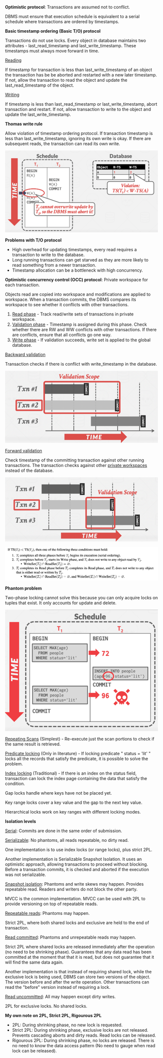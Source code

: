 **Optimistic protocol**: Transactions are assumed not to conflict.

DBMS must ensure that execution schedule is equivalent to a serial schedule where transactions are ordered by timestamps.

**Basic timestamp ordering (Basic T/O) protocol**

Transactions do not use locks. Every object in database maintains two attributes - last_read_timestamp and last_write_timestamp. These timestamps must always move forward in time.

<ins>Reading</ins>

If timestamp for transaction is less than last_write_timestamp of an object the transaction has be be aborted and restarted with a new later timestamp. If not, allow the transaction to read the object and update the last_read_timestamp of the object.

<ins>Writing</ins>

If timestamp is less than last_read_timestamp or last_write_timestamp, abort transaction and restart. If not, allow transaction to write to the object and update the last_write_timestamp.

**Thomas write rule**

Allow violation of timestamp ordering protocol. If transaction timestamp is less than last_write_timestamp, ignoring its own write is okay. If there are subsequent reads, the transaction can read its own write.

![](images/Pasted%20image%2020221103123513.png)

**Problems with T/O protocol**

- High overhead for updating timestamps, every read requires a transaction to write to the database.
- Long running transactions can get starved as they are more likely to read something from a newer transaction.
- Timestamp allocation can be a bottleneck with high concurrency.

**Optimistic concurrency control (OCC) protocol**: Private workspace for each transaction.

Objects read are copied into workspace and modifications are applied to workspace. When a transaction commits, the DBMS compares its workspace to see whether it conflicts with other transactions.

1. <ins>Read phase</ins> - Track read/write sets of transactions in private workspace.
2. <ins>Validation phase</ins> - Timestamp is assigned during this phase. Check whether there are RW and WW conflicts with other transactions. If there are conflicts, ensure that all conflicts go one way.
3. <ins>Write phase</ins> - If validation succeeds, write set is applied to the global database.

<ins>Backward validation</ins>

Transaction checks if there is conflict with write_timestamp in the database.

![](images/Pasted%20image%2020221103125626.png)

<ins>Forward validation</ins>

Check timestamp of the committing transaction against other running transactions. The transaction checks against other <ins>private workspaces</ins> instead of the database.

![](images/Pasted%20image%2020221103125709.png)

![](images/Pasted%20image%2020221213172948.png)

**Phantom problem**

Two-phase locking cannot solve this because you can only acquire locks on tuples that exist. It only accounts for update and delete.

![](images/Pasted%20image%2020221108143952.png)

<ins>Repeating Scans</ins> (Simplest) - Re-execute just the scan portions to check if the same result is retrieved. 

<ins>Predicate locking</ins>  (Only in literature) - If locking predicate " status = 'lit' " locks all the records that satisfy the predicate, it is possible to solve the problem.

<ins>Index locking</ins> (Traditional) - If there is an index on the status field, transaction can lock the index page containing the data that satisfy the condition.

Gap locks handle where keys have not be placed yet.

Key range locks cover a key value and the gap to the next key value.

Hierarchical locks work on key ranges with different locking modes.

**Isolation levels**

<ins>Serial</ins>: Commits are done in the same order of submission.

<ins>Serializable</ins>: No phantoms, all reads repeatable, no dirty read.

One implementation is to use index locks (or range locks), plus strict 2PL.

Another implementation is Serializable Snapshot Isolation. It uses an optimistic approach, allowing transactions to proceed without blocking. Before a transaction commits, it is checked and aborted if the execution was not serializable.

<ins>Snapshot isolation</ins>: Phantoms and write skews may happen. Provides repeatable read. Readers and writers do not block the other party.

MVCC is the common implementation. MVCC can be used with 2PL to provide versioning on top of repeatable reads.

<ins>Repeatable reads</ins>: Phantoms may happen.

Strict 2PL, where both shared locks and exclusive are held to the end of transaction.

<ins>Read committed</ins>: Phantoms and unrepeatable reads may happen.

Strict 2PL where shared locks are released immediately after the operation (no need to be shrinking phase). Guarantees that any data read has been committed at the moment that that it is read, but does not guarantee that it will find the same data again.

Another implementation is that instead of requiring shared lock, while the exclusive lock is being used, DBMS can store two versions of the object. The version before and after the write operation. Other transactions can read the "before" version instead of requiring a lock.

<ins>Read uncommitted</ins>:  All may happen except dirty writes.

2PL for exclusive locks. No shared locks.

**My own note on 2PL, Strict 2PL, Rigourous 2PL**

- 2PL: During shrinking phase, no new lock is requested.
- Strict 2PL: During shrinking phase, exclusive locks are not released. Prevents cascading aborts and dirty reads. Read locks can be released.
- Rigourous 2PL: During shrinking phase, no locks are released. There is no need to know the data access pattern (No need to gauge when read lock can be released).